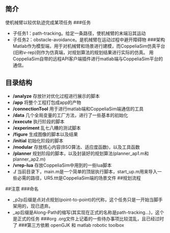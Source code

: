 ## 简介
使机械臂以较优轨迹完成某项任务
###任务
- 子任务1：path-tracking。给定一条路径，使机械臂的末端沿其运动
- 子任务2：obstacle-avoidance。是机械臂在运动过程中避开障碍物
###架构
Matlab作为模型端，用于对机械臂和场景进行建模，而CoppeliaSim仿真平台(旧称v-rep)则作为仿真端，对规划算法的规划结果进行实际的仿真。
用CoppeliaSim自带的远程API客户端插件进行matlab端与CoppeliaSim平台的通信。
## 目录结构
- **/analyze** 
存放针对优化过程进行展示的脚本
- **/app**
将整个工程打包成app的产物
- **/connectionTool**
用于进行matlab端和CoppeliaSim端通信的工具
- **/data**
几个全局变量的工厂方法，进行了一些基本的初始化
- **/execute**
执行阶段的脚本
- **/experiment**
乱七八糟的测试脚本
- **/figure**
生成图像的脚本以及结果
- **/initial**
初始化阶段的脚本
- **/modular**
存放核心内容(BSO算法、适应度函数)，以及工具函数
- **/planner**
规划阶段的脚本，以及封装好的规划算法(planner_ap1.m和planner_ap2.m)
- **/vrep-lua**
存放CoppeliaSim中用到的一些lua脚本
- **./**
当前目录下，main.m是一个简单的顶层执行脚本，start_up.m用来导入一些必需的路径，UR5.ttt是CoppeliaSim端的场景文件
##规划流程

##注意
###命名
- _p2p后缀是点对点规划(point-to-point)的代称，这个任务只是一开始当脚手架用的，现已遗弃。
- _ap后缀是Along-Path的缩写(其实现在正式的名称是path-tracking...)，这个是正式的任务
###org
.org文件上记着的一些待办事项比较混乱，且已经过时了
###第三方依赖
openGJK 和 matlab robotic toolbox
